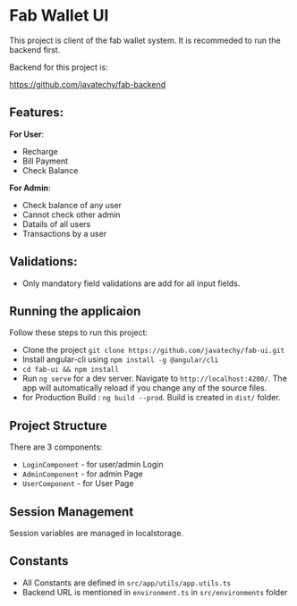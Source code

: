 # Fab Wallet UI

This project is client of the fab wallet system. It is recommeded to run the backend first.

Backend for this project is:

https://github.com/javatechy/fab-backend

Features:
-----------------------------
**For User**:
* Recharge
* Bill Payment
* Check Balance

**For Admin**:
* Check balance of any user
* Cannot check other admin
* Datails of all users
* Transactions by a user

Validations:
-----------------------------
* Only mandatory field validations are add for all input fields.

Running the applicaion
-----------------------------
Follow these steps to run this project:
* Clone the project `git clone https://github.com/javatechy/fab-ui.git`
* Install angular-cli using `npm install -g @angular/cli` 
* `cd fab-ui && npm install`
* Run `ng serve` for a dev server. Navigate to `http://localhost:4200/`. The app will automatically reload if you change any of the source files.
* for Production Build : `ng build --prod`. Build is created in `dist/` folder.

Project Structure
-----------------------------
There are 3 components:
 * `LoginComponent` - for user/admin Login
 * `AdminComponent` - for admin Page
 * `UserComponent`  - for User Page


Session Management
-----------------------------
Session variables are managed in localstorage.

Constants
-----------------------------
 * All Constants are defined in `src/app/utils/app.utils.ts`
 * Backend URL is mentioned in `environment.ts` in `src/environments` folder



